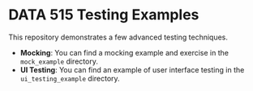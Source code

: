 # DATA 515 Testing Examples

This repository demonstrates a few advanced testing techniques.

* **Mocking**: You can find a mocking example and exercise in the
`mock_example` directory.
* **UI Testing**: You can find an example of user interface testing in the
`ui_testing_example` directory.
